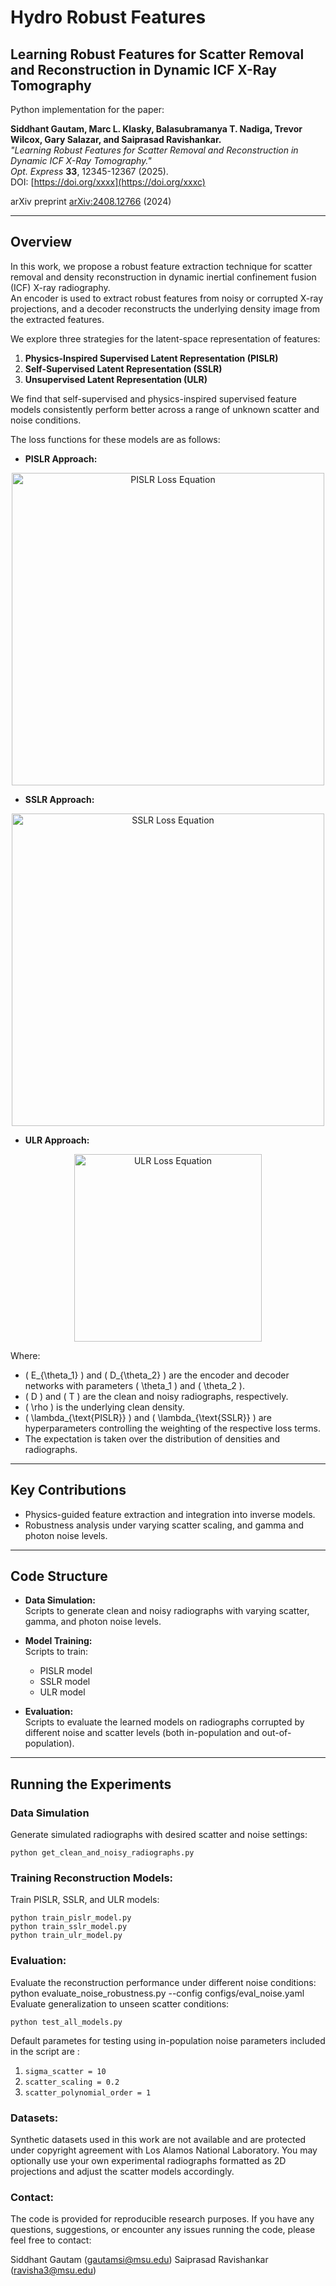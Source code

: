 # Hydro Robust Features

## Learning Robust Features for Scatter Removal and Reconstruction in Dynamic ICF X-Ray Tomography

Python implementation for the paper:

**Siddhant Gautam, Marc L. Klasky, Balasubramanya T. Nadiga, Trevor Wilcox, Gary Salazar, and Saiprasad Ravishankar.**  
*"Learning Robust Features for Scatter Removal and Reconstruction in Dynamic ICF X-Ray Tomography."*  
*Opt. Express* **33**, 12345-12367 (2025).  
DOI: [https://doi.org/xxxx](https://doi.org/xxxc)  

arXiv preprint [arXiv:2408.12766](https://arxiv.org/abs/2408.12766) (2024)

---

## Overview

In this work, we propose a robust feature extraction technique for scatter removal and density reconstruction in dynamic inertial confinement fusion (ICF) X-ray radiography.  
An encoder is used to extract robust features from noisy or corrupted X-ray projections, and a decoder reconstructs the underlying density image from the extracted features.

We explore three strategies for the latent-space representation of features:
1. **Physics-Inspired Supervised Latent Representation (PISLR)**
2. **Self-Supervised Latent Representation (SSLR)**
3. **Unsupervised Latent Representation (ULR)**

We find that self-supervised and physics-inspired supervised feature models consistently perform better across a range of unknown scatter and noise conditions.

The loss functions for these models are as follows:
- **PISLR Approach:**
<p align="center">
  <img src="https://github.com/sidgautam95/hydro-robust-features/blob/main/figures/pislr_loss_equation.png" alt="PISLR Loss Equation" width="500"/>
</p>

- **SSLR Approach:**
<p align="center">
  <img src="https://github.com/sidgautam95/hydro-robust-features/blob/main/figures/sslr_loss_equation.png" alt="SSLR Loss Equation" width="500"/>
</p>

- **ULR Approach:**  
<p align="center">
  <img src="https://github.com/sidgautam95/hydro-robust-features/blob/main/figures/ulr_loss_equation.png" alt="ULR Loss Equation" width="300"/>
</p>

Where:
- \( E_{\theta_1} \) and \( D_{\theta_2} \) are the encoder and decoder networks with parameters \( \theta_1 \) and \( \theta_2 \).
- \( D \) and \( T \) are the clean and noisy radiographs, respectively.
- \( \rho \) is the underlying clean density.
- \( \lambda_{\text{PISLR}} \) and \( \lambda_{\text{SSLR}} \) are hyperparameters controlling the weighting of the respective loss terms.
- The expectation is taken over the distribution of densities and radiographs.

---

## Key Contributions

- Physics-guided feature extraction and integration into inverse models.
- Robustness analysis under varying scatter scaling, and gamma and photon noise levels.

---

## Code Structure

- **Data Simulation:**  
  Scripts to generate clean and noisy radiographs with varying scatter, gamma, and photon noise levels.
  
- **Model Training:**  
  Scripts to train:
  - PISLR model  
  - SSLR model  
  - ULR model  

- **Evaluation:**  
  Scripts to evaluate the learned models on radiographs corrupted by different noise and scatter levels (both in-population and out-of-population).

---

## Running the Experiments

### Data Simulation
Generate simulated radiographs with desired scatter and noise settings:
```
python get_clean_and_noisy_radiographs.py
```



### Training Reconstruction Models:
Train PISLR, SSLR, and ULR models:
```
python train_pislr_model.py
python train_sslr_model.py
python train_ulr_model.py
```

### Evaluation:
Evaluate the reconstruction performance under different noise conditions:
python evaluate_noise_robustness.py --config configs/eval_noise.yaml
Evaluate generalization to unseen scatter conditions:
```
python test_all_models.py
```

Default parametes for testing using in-population noise parameters included in the script are :
1. `sigma_scatter = 10`
2. `scatter_scaling = 0.2`
3. `scatter_polynomial_order = 1`

### Datasets:
Synthetic datasets used in this work are not available and are protected under copyright agreement with Los Alamos National Laboratory.
You may optionally use your own experimental radiographs formatted as 2D projections and adjust the scatter models accordingly.

### Contact:
The code is provided for reproducible research purposes.
If you have any questions, suggestions, or encounter any issues running the code, please feel free to contact:

Siddhant Gautam (gautamsi@msu.edu)
Saiprasad Ravishankar (ravisha3@msu.edu)
